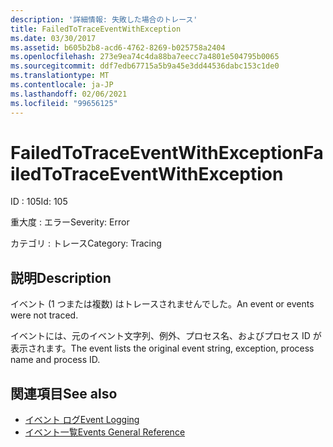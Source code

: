 ```yaml
---
description: '詳細情報: 失敗した場合のトレース'
title: FailedToTraceEventWithException
ms.date: 03/30/2017
ms.assetid: b605b2b8-acd6-4762-8269-b025758a2404
ms.openlocfilehash: 273e9ea74c4da88ba7eecc7a4801e504795b0065
ms.sourcegitcommit: ddf7edb67715a5b9a45e3dd44536dabc153c1de0
ms.translationtype: MT
ms.contentlocale: ja-JP
ms.lasthandoff: 02/06/2021
ms.locfileid: "99656125"
---
```

# <a name="failedtotraceeventwithexception"></a><span data-ttu-id="71bed-103">FailedToTraceEventWithException</span><span class="sxs-lookup"><span data-stu-id="71bed-103">FailedToTraceEventWithException</span></span>

<span data-ttu-id="71bed-104">ID : 105</span><span class="sxs-lookup"><span data-stu-id="71bed-104">Id: 105</span></span>  
  
 <span data-ttu-id="71bed-105">重大度 : エラー</span><span class="sxs-lookup"><span data-stu-id="71bed-105">Severity: Error</span></span>  
  
 <span data-ttu-id="71bed-106">カテゴリ : トレース</span><span class="sxs-lookup"><span data-stu-id="71bed-106">Category: Tracing</span></span>  
  
## <a name="description"></a><span data-ttu-id="71bed-107">説明</span><span class="sxs-lookup"><span data-stu-id="71bed-107">Description</span></span>  

 <span data-ttu-id="71bed-108">イベント (1 つまたは複数) はトレースされませんでした。</span><span class="sxs-lookup"><span data-stu-id="71bed-108">An event or events were not traced.</span></span>  
  
 <span data-ttu-id="71bed-109">イベントには、元のイベント文字列、例外、プロセス名、およびプロセス ID が表示されます。</span><span class="sxs-lookup"><span data-stu-id="71bed-109">The event lists the original event string, exception, process name and process ID.</span></span>  
  
## <a name="see-also"></a><span data-ttu-id="71bed-110">関連項目</span><span class="sxs-lookup"><span data-stu-id="71bed-110">See also</span></span>

- [<span data-ttu-id="71bed-111">イベント ログ</span><span class="sxs-lookup"><span data-stu-id="71bed-111">Event Logging</span></span>](index.md)
- [<span data-ttu-id="71bed-112">イベント一覧</span><span class="sxs-lookup"><span data-stu-id="71bed-112">Events General Reference</span></span>](events-general-reference.md)
